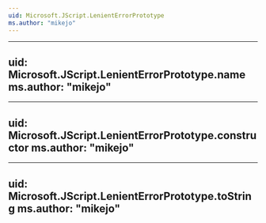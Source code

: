 ```yaml
---
uid: Microsoft.JScript.LenientErrorPrototype
ms.author: "mikejo"
---
```


---
uid: Microsoft.JScript.LenientErrorPrototype.name
ms.author: "mikejo"
---

---
uid: Microsoft.JScript.LenientErrorPrototype.constructor
ms.author: "mikejo"
---

---
uid: Microsoft.JScript.LenientErrorPrototype.toString
ms.author: "mikejo"
---
